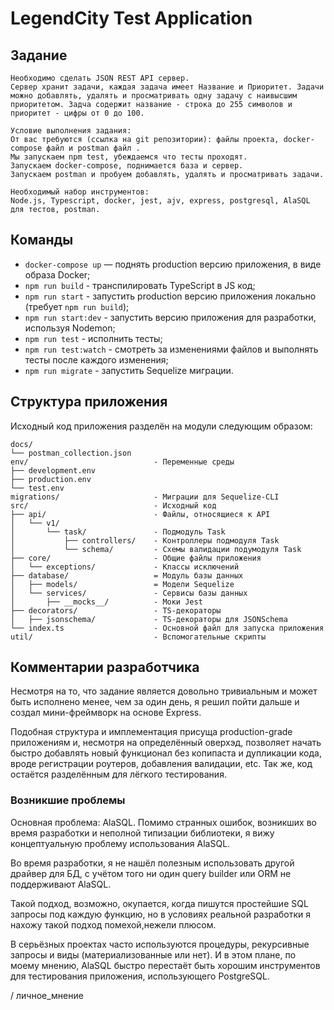 # LegendCity Test Application

## Задание

```
Необходимо сделать JSON REST API сервер.
Сервер хранит задачи, каждая задача имеет Название и Приоритет. Задачи можно добавлять, удалять и просматривать одну задачу с наивысшим приоритетом. Задча содержит название - строка до 255 символов и приоритет - цифры от 0 до 100.

Условие выполнения задания:
От вас требуются (ссылка на git репозитории): файлы проекта, docker-compose файл и postman файл .
Мы запускаем npm test, убеждаемся что тесты проходят.
Запускаем docker-compose, поднимается база и сервер.
Запускаем postman и пробуем добавлять, удалять и просматривать задачи.

Необходимый набор инструментов:
Node.js, Typescript, docker, jest, ajv, express, postgresql, AlaSQL для тестов, postman.
```

## Команды

- `docker-compose up` — поднять production версию приложения, в виде образа Docker;
- `npm run build` - транспилировать TypeScript в JS код;
- `npm run start` - запустить production версию приложения локально (требует `npm run build`);
- `npm run start:dev` - запустить версию приложения для разработки, используя Nodemon;
- `npm run test` - исполнить тесты;
- `npm run test:watch` - смотреть за изменениями файлов и выполнять тесты после каждого изменения;
- `npm run migrate` - запустить Sequelize миграции.

## Структура приложения

Исходный код приложения разделён на модули следующим образом:

```
docs/
└── postman_collection.json
env/                            - Переменные среды
├── development.env
├── production.env
└── test.env
migrations/                     - Миграции для Sequelize-CLI
src/                            - Исходный код
├── api/                        - Файлы, относящиеся к API
│   └── v1/
│       └── task/               - Подмодуль Task
│           ├── controllers/    - Контроллеры подмодуля Task
│           └── schema/         - Схемы валидации подумодуля Task
├── core/                       - Общие файлы приложения
│   └── exceptions/             - Классы исключений
├── database/                   = Модуль базы данных
│   ├── models/                 = Модели Sequelize
│   └── services/               - Сервисы базы данных
│       ├── __mocks__/          - Моки Jest
├── decorators/                 - TS-декораторы
│   ├── jsonschema/             - TS-декораторы для JSONSchema
└── index.ts                    - Основной файл для запуска приложения
util/                           - Вспомогательные скрипты
```

## Комментарии разработчика

Несмотря на то, что задание является довольно тривиальным и может быть исполнено менее, чем за один день,
я решил пойти дальше и создал мини-фреймворк на основе Express.

Подобная структура и имплементация присуща production-grade приложениям и, несмотря на определённый оверхэд, позволяет начать быстро добавлять новый функционал без копипаста и
дупликации кода, вроде регистрации роутеров, добавления валидации, etc. Так же, код остаётся разделённым для лёгкого тестирования.

### Возникшие проблемы

Основная проблема: AlaSQL. Помимо странных ошибок, возникших во время разработки и неполной типизации библиотеки, я вижу концептуальную проблему использования AlaSQL.

Во время разработки, я не нашёл полезным использовать другой драйвер для БД, с учётом того ни один query builder или ORM не поддерживают AlaSQL.

Такой подход, возможно, окупается, когда пишутся простейшие SQL запросы под каждую функцию, но в условиях реальной разработки я нахожу такой подход помехой,нежели плюсом.

В серьёзных проектах часто используются процедуры, рекурсивные запросы и виды (материализованные или нет).
И в этом плане, по моему мнению, AlaSQL быстро перестаёт быть хорошим инструментов для тестирования приложения, использующего PostgreSQL.

/ личное_мнение
